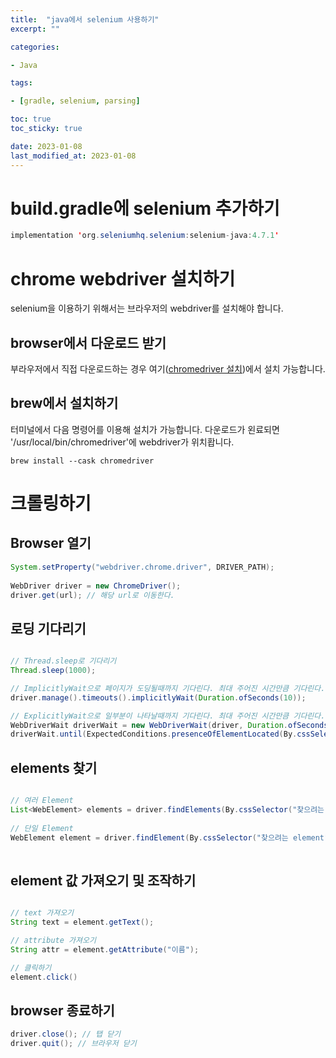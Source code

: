 ```yaml
---
title:  "java에서 selenium 사용하기"
excerpt: ""

categories:

- Java

tags:

- [gradle, selenium, parsing]

toc: true
toc_sticky: true

date: 2023-01-08
last_modified_at: 2023-01-08
---
```


# build.gradle에 selenium 추가하기
```java
implementation 'org.seleniumhq.selenium:selenium-java:4.7.1'
```

# chrome webdriver 설치하기
selenium을 이용하기 위해서는 브라우저의 webdriver를 설치해야 합니다.

## browser에서 다운로드 받기

부라우저에서 직접 다운로드하는 경우 여기([chromedriver 설치](https://chromedriver.chromium.org/downloads))에서 설치 가능합니다.

## brew에서 설치하기

터미널에서 다음 명령어를 이용해 설치가 가능합니다. 다운로드가 왼료되면 '/usr/local/bin/chromedriver'에 webdriver가 위치홥니다.

```text
brew install --cask chromedriver
```

# 크롤링하기

## Browser 열기

```java
System.setProperty("webdriver.chrome.driver", DRIVER_PATH);
    
WebDriver driver = new ChromeDriver();
driver.get(url); // 해당 url로 이동한다.
```

## 로딩 기다리기

```java

// Thread.sleep로 기다리기
Thread.sleep(1000);

// ImplicitlyWait으로 페이지가 도딩될때까지 기다린다. 최대 주어진 시간만큼 기다린다.
driver.manage().timeouts().implicitlyWait(Duration.ofSeconds(10));

// ExplicitlyWait으로 일부분이 나타날때까지 기다린다. 최대 주어진 시간만큼 기다린다.
WebDriverWait driverWait = new WebDriverWait(driver, Duration.ofSeconds(5));
driverWait.until(ExpectedConditions.presenceOfElementLocated(By.cssSelector("찾으려는 element")));

```

## elements 찾기

```java

// 여러 Element
List<WebElement> elements = driver.findElements(By.cssSelector("찾으려는 element"));
 
// 단일 Element
WebElement element = driver.findElement(By.cssSelector("찾으려는 element"));
 
```

## element 값 가져오기 및 조작하기

```java

// text 가져오기
String text = element.getText();

// attribute 가져오기 
String attr = element.getAttribute("이름");

// 클릭하기
element.click()

```

## browser 종료하기

```java
driver.close(); // 탭 닫기
driver.quit(); // 브라우저 닫기
```